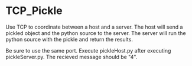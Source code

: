 # TCP_Pickle
Use TCP to coordinate between a host and a server. The host will send a pickled object and the python source to the server. The server will run the python source with the pickle and return the results.

Be sure to use the same port. Execute pickleHost.py after executing pickleServer.py. The recieved message should be "4".

